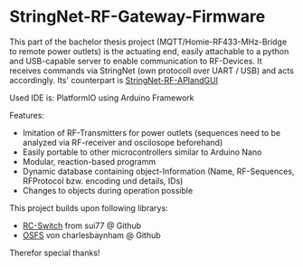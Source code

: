 # StringNet-RF-Gateway-Firmware

This part of the bachelor thesis project (MQTT/Homie-RF433-MHz-Bridge to remote power outlets) is the actuating end, easily attachable to a python and USB-capable server to enable communication to RF-Devices. It receives commands via StringNet (own protocoll over UART / USB) and acts accordingly.
Its' counterpart is [StringNet-RF-APIandGUI](https://github.com/U2Firestar/StringNet-RF-APIandGUI/)

Used IDE is: PlatformIO using Arduino Framework

Features: 
- Imitation of RF-Transmitters for power outlets (sequences need to be analyzed via RF-receiver and oscilosope beforehand) 
- Easily portable to other microcontrollers similar to Arduino Nano
- Modular, reaction-based programm
- Dynamic database containing object-Information (Name, RF-Sequences, RFProtocol bzw. encoding und details, IDs)
- Changes to objects during operation possible

This project builds upon following librarys:
- [RC-Switch](https://github.com/sui77/rc-switch) from sui77 @ Github
- [OSFS](https://github.com/charlesbaynham/OSFS) von charlesbaynham @ Github

Therefor special thanks!
